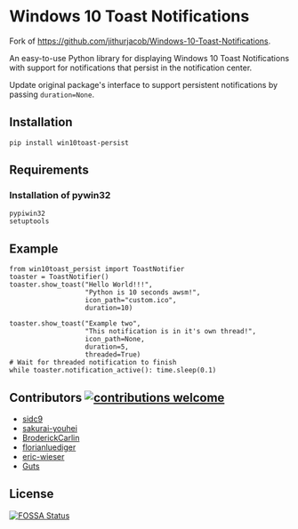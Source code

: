 # Windows 10 Toast Notifications

Fork of https://github.com/jithurjacob/Windows-10-Toast-Notifications.

An easy-to-use Python library for displaying Windows 10 Toast Notifications with support for notifications that persist
in the notification center.

Update original package's interface to support persistent notifications by passing ``duration=None``.

## Installation

```
pip install win10toast-persist
```

## Requirements

### Installation of pywin32
```
pypiwin32
setuptools
```

## Example

```
from win10toast_persist import ToastNotifier
toaster = ToastNotifier()
toaster.show_toast("Hello World!!!",
                   "Python is 10 seconds awsm!",
                   icon_path="custom.ico",
                   duration=10)

toaster.show_toast("Example two",
                   "This notification is in it's own thread!",
                   icon_path=None,
                   duration=5,
                   threaded=True)
# Wait for threaded notification to finish
while toaster.notification_active(): time.sleep(0.1)
```

## Contributors [![contributions welcome](https://img.shields.io/badge/contributions-welcome-brightgreen.svg?style=flat)](https://github.com/jithurjacob/Windows-10-Toast-Notifications/issues)

+ [sidc9](https://github.com/sidc9)
+ [sakurai-youhei](https://github.com/sakurai-youhei)
+ [BroderickCarlin](https://github.com/BroderickCarlin)
+ [florianluediger](https://github.com/florianluediger)
+ [eric-wieser](https://github.com/eric-wieser)
+ [Guts](https://github.com/Guts)


## License
[![FOSSA Status](https://app.fossa.io/api/projects/git%2Bgithub.com%2Fjithurjacob%2FWindows-10-Toast-Notifications.svg?type=large)](https://app.fossa.io/projects/git%2Bgithub.com%2Fjithurjacob%2FWindows-10-Toast-Notifications?ref=badge_large)
